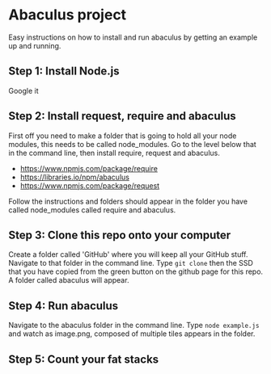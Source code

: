 # Abaculus project
Easy instructions on how to install and run abaculus by getting an example up and running.

## Step 1: Install Node.js
Google it

## Step 2: Install request, require and abaculus
First off you need to make a folder that is going to hold all your node modules, this needs to be called node_modules. Go to the level below that in the command line, then install require, request and abaculus.
* https://www.npmjs.com/package/require
* https://libraries.io/npm/abaculus
* https://www.npmjs.com/package/request

Follow the instructions and folders should appear in the folder you have called node_modules called require and abaculus.

## Step 3: Clone this repo onto your computer
Create a folder called 'GitHub' where you will keep all your GitHub stuff. Navigate to that folder in the command line. Type `git clone` then the SSD that you have copied from the green button on the github page for this repo. A folder called abaculus will appear.

## Step 4: Run abaculus
Navigate to the abaculus folder in the command line. Type `node example.js` and watch as image.png, composed of multiple tiles appears in the folder.

## Step 5: Count your fat stacks
